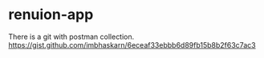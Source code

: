 # renuion-app

There is a git with postman collection. https://gist.github.com/imbhaskarn/6eceaf33ebbb6d89fb15b8b2f63c7ac3
